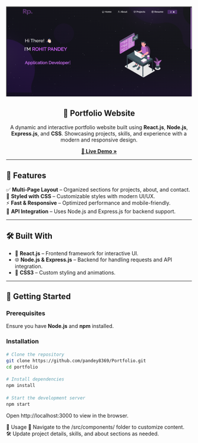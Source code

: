 ![Alt Text](public/image.png)

<h2 align="center">🚀 Portfolio Website</h2>

<p align="center">
  A dynamic and interactive portfolio website built using <b>React.js</b>, <b>Node.js</b>, <b>Express.js</b>, and <b>CSS</b>.  
  Showcasing projects, skills, and experience with a modern and responsive design.  
</p>

<p align="center">
  <a href="https://portfolio-rohit-pandeys-projects-fd471247.vercel.app/" target="_blank"><strong>🔗 Live Demo »</strong></a>
</p>

---

## 📌 Features  

✅ **Multi-Page Layout** – Organized sections for projects, about, and contact.  
🎨 **Styled with CSS** – Customizable styles with modern UI/UX.  
⚡ **Fast & Responsive** – Optimized performance and mobile-friendly.  
🔄 **API Integration** – Uses Node.js and Express.js for backend support.  

---

## 🛠 Built With  

- 🚀 **React.js** – Frontend framework for interactive UI.  
- 🌐 **Node.js & Express.js** – Backend for handling requests and API integration.  
- 🎨 **CSS3** – Custom styling and animations.  

---

## 🚀 Getting Started  

### Prerequisites  
Ensure you have **Node.js** and **npm** installed.  

### Installation  

```sh
# Clone the repository  
git clone https://github.com/pandey8369/Portfolio.git
cd portfolio  

# Install dependencies  
npm install  

# Start the development server  
npm start  
```
Open http://localhost:3000 to view in the browser.

📌 Usage
📂 Navigate to the /src/components/ folder to customize content. <br>
🛠 Update project details, skills, and about sections as needed.
